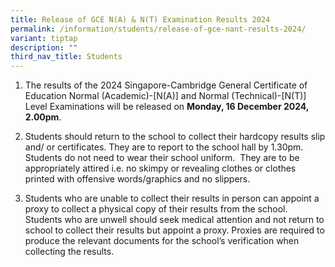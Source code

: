 ```yaml
---
title: Release of GCE N(A) & N(T) Examination Results 2024
permalink: /information/students/release-of-gce-nant-results-2024/
variant: tiptap
description: ""
third_nav_title: Students
---
```

<ol data-tight="true" class="tight">
<li>
<p>The results of the 2024 Singapore-Cambridge General Certificate of Education
Normal (Academic)-[N(A)] and Normal (Technical)-[N(T)] Level Examinations
will be released on <strong>Monday, 16 December 2024, 2.00pm</strong>.</p>
</li>
</ol>
<ol start="2" data-tight="true" class="tight">
<li>
<p>Students should return to the school to collect their hardcopy results
slip and/ or certificates. They are to&nbsp;report to the school hall&nbsp;by
1.30pm.&nbsp; Students do not need to wear their school uniform.&nbsp;
They are to be appropriately attired i.e. no skimpy or revealing clothes
or clothes printed with offensive words/graphics and no slippers.</p>
</li>
<li>
<p>Students who are unable to collect their results in person can appoint
a proxy to collect a physical copy of their results from the school. Students
who are unwell should seek medical attention and not return to school to
collect their results but appoint a proxy.&nbsp;Proxies are required to
produce the relevant documents for the school’s verification when collecting
the results.</p>
</li>
</ol>
<p></p>